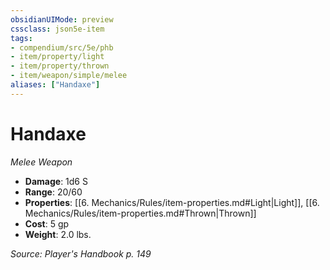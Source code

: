 ```yaml
---
obsidianUIMode: preview
cssclass: json5e-item
tags:
- compendium/src/5e/phb
- item/property/light
- item/property/thrown
- item/weapon/simple/melee
aliases: ["Handaxe"]
---
```

# Handaxe
*Melee Weapon*  

- **Damage**: 1d6 S
- **Range**: 20/60
- **Properties**: [[6. Mechanics/Rules/item-properties.md#Light\|Light]], [[6. Mechanics/Rules/item-properties.md#Thrown\|Thrown]]
- **Cost**: 5 gp
- **Weight**: 2.0 lbs.

*Source: Player's Handbook p. 149*